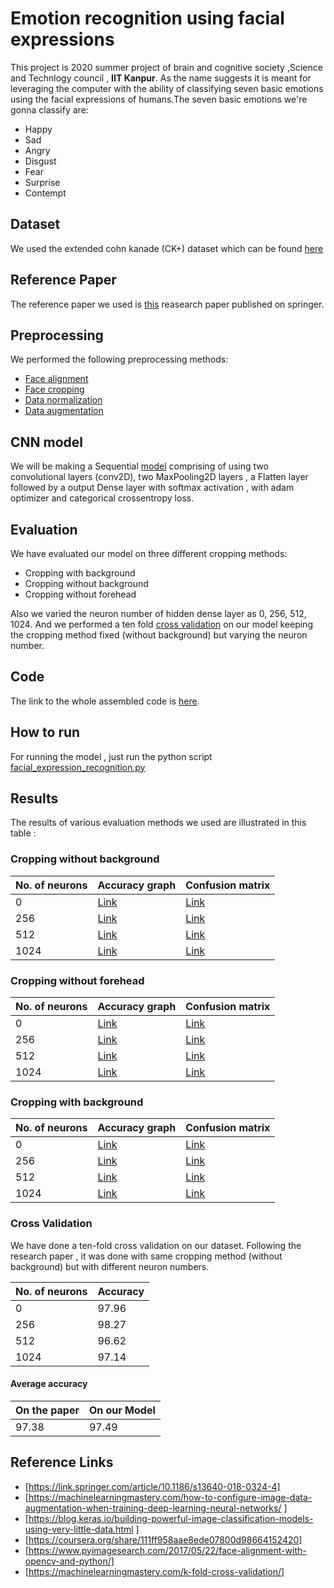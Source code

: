 # Emotion recognition using facial expressions
This project is 2020 summer project of brain and cognitive society ,Science and Technlogy council , **IIT Kanpur**. 
As the name suggests it is meant for leveraging the computer with the ability of classifying seven basic emotions using the facial expressions of 
humans.The seven basic emotions we're gonna classify are:

* Happy 
* Sad
* Angry
* Disgust
* Fear
* Surprise
* Contempt

## Dataset
We used the extended cohn kanade (CK+) dataset which can be found [here](https://www.kaggle.com/shawon10/ckplus)

## Reference Paper
The reference paper we used is [this](https://drive.google.com/file/d/1qMUhEFLUEuJlHO5SKjULNYfSS25ZSw4a/view) reasearch paper published on springer.

## Preprocessing
We performed the following preprocessing methods:

* [Face alignment](https://github.com/Av-hash/EmoRec/blob/master/FaceAlignment.ipynb)
* [Face cropping](https://github.com/Av-hash/EmoRec/blob/master/FaceCropping.ipynb)
* [Data normalization](https://github.com/Av-hash/EmoRec/blob/master/DataNormalization.ipynb)
* [Data augmentation](https://github.com/Av-hash/EmoRec/blob/master/DataAugmentation.ipynb)

## CNN model
We will be making a Sequential [model](https://github.com/Av-hash/EmoRec/blob/master/CNNmodel.ipynb) comprising of using two convolutional layers (conv2D), two MaxPooling2D layers , a Flatten layer followed by a output Dense layer with softmax activation , with adam optimizer and categorical crossentropy loss.

## Evaluation
We have evaluated our model on three different cropping methods:

* Cropping with background
* Cropping without background
* Cropping without forehead

Also we varied the neuron number of hidden dense layer as 0, 256, 512, 1024.
And we performed a ten fold [cross validation](https://github.com/Av-hash/EmoRec/blob/master/CrossValidation.ipynb) on our model keeping the cropping method fixed (without background) but varying the neuron number.

## Code
The link to the whole assembled code is [here](https://github.com/Av-hash/EmoRec/blob/master/Facial_Expression_Recognition.ipynb).

## How to run
For running the model , just run the python script [facial_expression_recognition.py](https://github.com/Av-hash/EmoRec/blob/master/facial_expression_recognition.py)

## Results
The results of various evaluation methods we used are illustrated in this table :

### Cropping without background

|No. of neurons     |Accuracy graph   |Confusion matrix   |
|---|---|---|
|0   |[Link](https://github.com/Av-hash/EmoRec/blob/master/images/FER%20acc%20graph%20with%200%20neurons%20without%20background.jpg)  |[Link](https://github.com/Av-hash/EmoRec/blob/master/images/Confusion%20matrix%20with%200%20neuron%20without%20background.jpg)   |   
|256  |[Link](https://github.com/Av-hash/EmoRec/blob/master/images/FER%20acc%20graph%20with%20256%20neurons%20without%20background.jpg)   |[Link](https://github.com/Av-hash/EmoRec/blob/master/images/Confusion%20matrix%20with%20256%20neuron%20without%20background.jpg)  |     
|512   |[Link](https://github.com/Av-hash/EmoRec/blob/master/images/FER%20acc%20graph%20with%20512%20neurons%20without%20background.jpg)   |[Link](https://github.com/Av-hash/EmoRec/blob/master/images/Confusion%20matrix%20with%20512%20neuron%20without%20background.jpg)  |      
|1024   |[Link](https://github.com/Av-hash/EmoRec/blob/master/images/FER%20acc%20graph%20with%201024%20neurons%20without%20background.jpg)  |[Link](https://github.com/Av-hash/EmoRec/blob/master/images/Confusion%20matrix%20with%201024%20neuron%20without%20background.jpg)  | 

### Cropping without forehead

|No. of neurons     |Accuracy graph   |Confusion matrix   |
|---|---|---|
|0   |[Link](https://github.com/Av-hash/EmoRec/blob/master/images/FER%20acc%20graph%20with%200%20neurons%20without%20forehead.jpg)  |[Link](https://github.com/Av-hash/EmoRec/blob/master/images/Confusion%20matrix%20with%200%20neuron%20without%20forehead.jpg)   |   
|256  |[Link](https://github.com/Av-hash/EmoRec/blob/master/images/FER%20acc%20graph%20with%20256%20neurons%20without%20forehead.jpg)   |[Link](https://github.com/Av-hash/EmoRec/blob/master/images/Confusion%20matrix%20with%20256%20neuron%20without%20forehead.jpg)   |     
|512   |[Link](https://github.com/Av-hash/EmoRec/blob/master/images/FER%20acc%20graph%20with%20512%20neurons%20without%20forehead.jpg)   |[Link](https://github.com/Av-hash/EmoRec/blob/master/images/Confusion%20matrix%20with%20512%20neuron%20without%20forehead.jpg)   |   
|1024   |[Link](https://github.com/Av-hash/EmoRec/blob/master/images/FER%20acc%20graph%20with%201024%20neurons%20without%20forehead.jpg)   |[Link](https://github.com/Av-hash/EmoRec/blob/master/images/Confusion%20matrix%20with%201024%20neuron%20without%20forehead.jpg)   | 

### Cropping with background

|No. of neurons     |Accuracy graph   |Confusion matrix   |
|---|---|---|
|0   |[Link](https://github.com/Av-hash/EmoRec/blob/master/images/FER%20acc%20graph%20with%200%20neurons%20with%20background.jpg)  |[Link](https://github.com/Av-hash/EmoRec/blob/master/images/Confusion%20matrix%20with%200%20neuron%20with%20background.jpg)   |   
|256  |[Link](https://github.com/Av-hash/EmoRec/blob/master/images/FER%20acc%20graph%20with%20256%20neurons%20with%20background.jpg)   |[Link](https://github.com/Av-hash/EmoRec/blob/master/images/Confusion%20matrix%20with%20256%20neuron%20with%20background.jpg)   |     
|512   |[Link](https://github.com/Av-hash/EmoRec/blob/master/images/FER%20acc%20graph%20with%20512%20neurons%20with%20background.jpg)   |[Link](https://github.com/Av-hash/EmoRec/blob/master/images/Confusion%20matrix%20with%20512%20neuron%20with%20background.jpg)   |      
|1024   |[Link](https://github.com/Av-hash/EmoRec/blob/master/images/FER%20acc%20graph%20with%201024%20neurons%20with%20background.jpg)   |[Link](https://github.com/Av-hash/EmoRec/blob/master/images/Confusion%20matrix%20with%201024%20neuron%20with%20background.jpg)   | 

### Cross Validation
We have done a ten-fold cross validation on our dataset. Following the research paper , it was done with same cropping method (without background) but with different neuron numbers.

|No. of neurons   |Accuracy  |      
|---|---|
|0   |97.96   |         
|256   |98.27   |         
|512   |96.62   |   
|1024   |97.14   |   

#### Average accuracy

|On the paper   | On our Model   |
|---|---|
|97.38   |97.49   |

## Reference Links

* [https://link.springer.com/article/10.1186/s13640-018-0324-4]
* [https://machinelearningmastery.com/how-to-configure-image-data-augmentation-when-training-deep-learning-neural-networks/
]
* [https://blog.keras.io/building-powerful-image-classification-models-using-very-little-data.html
]
* [https://coursera.org/share/111ff958aae8ede07800d98664152420]
* [https://www.pyimagesearch.com/2017/05/22/face-alignment-with-opencv-and-python/]
* [https://machinelearningmastery.com/k-fold-cross-validation/]


